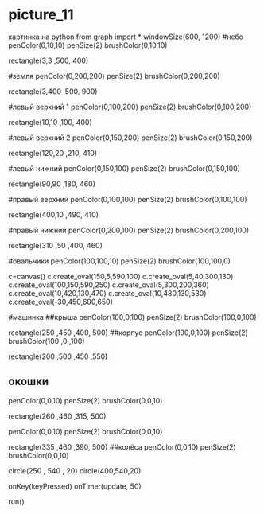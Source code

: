 # picture_11
картинка на python
from graph import *
windowSize(600, 1200)
#небо
penColor(0,10,10)
penSize(2)
brushColor(0,10,10)

rectangle(3,3 ,500, 400)


#земля
penColor(0,200,200)
penSize(2)
brushColor(0,200,200)

rectangle(3,400 ,500, 900)


#левый верхний 1
penColor(0,100,200)
penSize(2)
brushColor(0,100,200)

rectangle(10,10 ,100, 400)

#левый верхний 2
penColor(0,150,200)
penSize(2)
brushColor(0,150,200)

rectangle(120,20 ,210, 410)

#левый нижний
penColor(0,150,100)
penSize(2)
brushColor(0,150,100)

rectangle(90,90 ,180, 460)

#правый верхний
penColor(0,100,100)
penSize(2)
brushColor(0,100,100)

rectangle(400,10 ,490, 410)

#правый нижний
penColor(0,200,100)
penSize(2)
brushColor(0,200,100)

rectangle(310 ,50 ,400, 460)


#овальчики
penColor(100,100,10)
penSize(2)
brushColor(100,100,0)

c=canvas()
c.create_oval(150,5,590,100)
c.create_oval(5,40,300,130)
c.create_oval(100,150,590,250)
c.create_oval(5,300,200,360)
c.create_oval(10,420,130,470)
c.create_oval(10,480,130,530)
c.create_oval(-30,450,600,650)

#машинка
##крыша 
penColor(100,0,100)
penSize(2)
brushColor(100,0,100)

rectangle(250 ,450 ,400, 500)
##корпус
penColor(100,0,100)
penSize(2)
brushColor(100 ,0 ,100)

rectangle(200 ,500 ,450 ,550)
## окошки
penColor(0,0,10)
penSize(2)
brushColor(0,0,10)

rectangle(260 ,460 ,315, 500)

penColor(0,0,10)
penSize(2)
brushColor(0,0,10)

rectangle(335 ,460 ,390, 500)
##колёса
penColor(0,0,10)
penSize(2)
brushColor(0,0,10)

circle(250 , 540 , 20)
circle(400,540,20)




onKey(keyPressed)
onTimer(update, 50)   

run()
